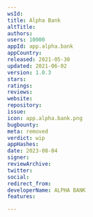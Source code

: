 ```yaml
---
wsId: 
title: Alpha Bank
altTitle: 
authors: 
users: 10000
appId: app.alpha.bank
appCountry: 
released: 2021-05-30
updated: 2021-06-02
version: 1.0.3
stars: 
ratings: 
reviews: 
website: 
repository: 
issue: 
icon: app.alpha.bank.png
bugbounty: 
meta: removed
verdict: wip
appHashes: 
date: 2023-08-04
signer: 
reviewArchive: 
twitter: 
social: 
redirect_from: 
developerName: ALPHA BANK
features: 

---
```


